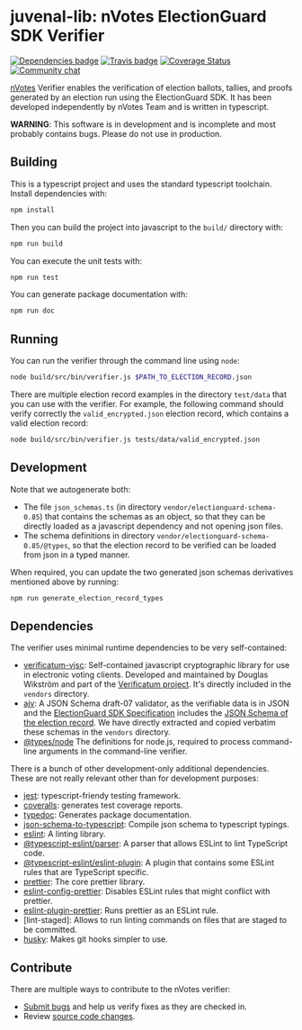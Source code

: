 # juvenal-lib: nVotes ElectionGuard SDK Verifier

[![Dependencies badge](https://david-dm.org/nVotes/juvenal-lib.svg)](https://david-dm.org/nVotes/juvenal-lib)
[![Travis badge](https://travis-ci.org/nVotes/juvenal-lib.svg?branch=master)](https://travis-ci.org/nVotes/juvenal-lib)
[![Coverage Status](https://coveralls.io/repos/github/nVotes/juvenal-lib/badge.svg?branch=master)](https://coveralls.io/github/nVotes/juvenal-lib?branch=master)
[![Community chat](https://img.shields.io/discord/651538033291690014)](https://discord.gg/dfdnFWJ)

[nVotes][electionguard sdk] Verifier enables the verification of election
ballots, tallies, and proofs generated by an election run using the
ElectionGuard SDK. It has been developed independently by nVotes Team and is
written in typescript.

**WARNING**: This software is in development and is incomplete and most probably
contains bugs. Please do not use in production.

## Building

This is a typescript project and uses the standard typescript toolchain.
Install dependencies with:

```bash
npm install
```

Then you can build the project into javascript to the `build/` directory with:

```bash
npm run build
```

You can execute the unit tests with:

```bash
npm run test
```

You can generate package documentation with:

```bash
npm run doc
```

## Running

You can run the verifier through the command line using `node`:

```bash
node build/src/bin/verifier.js $PATH_TO_ELECTION_RECORD.json
```

There are multiple election record examples in the directory `test/data` that
you can use with the verifier. For example, the following command should verify
correctly the `valid_encrypted.json` election record, which contains a valid
election record:

```bash
node build/src/bin/verifier.js tests/data/valid_encrypted.json
```

## Development

Note that we autogenerate both:

- The file `json_schemas.ts` (in directory `vendor/electionguard-schema-0.85`)
  that contains the schemas as an object, so that they can be directly loaded
  as a javascript dependency and not opening json files.
- The schema definitions in directory `vendor/electionguard-schema-0.85/@types`,
  so that the election record to be verified can be loaded from json in a typed
  manner.

When required, you can update the two generated json schemas derivatives
mentioned above by running:

```bash
npm run generate_election_record_types
```

## Dependencies

The verifier uses minimal runtime dependencies to be very self-contained:

- [verificatum-vjsc]: Self-contained javascript cryptographic library for use
  in electronic voting clients. Developed and maintained by Douglas Wikström
  and part of the [Verificatum project]. It's directly included in the
  `vendors` directory.
- [ajv]: A JSON Schema draft-07 validator, as the verifiable data is in JSON
  and the [ElectionGuard SDK Specification] includes the
  [JSON Schema of the election record]. We have directly extracted and copied
  verbatim these schemas in the `vendors` directory.
- [@types/node] The definitions for node.js, required to process command-line
  arguments in the command-line verifier.

There is a bunch of other development-only additional dependencies. These are
not really relevant other than for development purposes:

- [jest]: typescript-friendy testing framework.
- [coveralls]: generates test coverage reports.
- [typedoc]: Generates package documentation.
- [json-schema-to-typescript]: Compile json schema to typescript typings.
- [eslint]: A linting library.
- [@typescript-eslint/parser]: A parser that allows ESLint to lint TypeScript code.
- [@typescript-eslint/eslint-plugin]: A plugin that contains some ESLint rules that are TypeScript specific.
- [prettier]: The core prettier library.
- [eslint-config-prettier]: Disables ESLint rules that might conflict with prettier.
- [eslint-plugin-prettier]: Runs prettier as an ESLint rule.
- [lint-staged]: Allows to run linting commands on files that are staged to be committed.
- [husky]: Makes git hooks simpler to use.

## Contribute

There are multiple ways to contribute to the nVotes verifier:

- [Submit bugs] and help us verify fixes as they are checked in.
- Review [source code changes].

[nvotes]: https://nvotes.com
[electionguard sdk]: https://github.com/microsoft/ElectionGuard-SDK
[electionguard preliminary specification v0.85]: https://raw.githubusercontent.com/microsoft/ElectionGuard-SDK-Specification/master/Informal/ElectionGuardSpecificationV0.85.pdf
[electionguard sdk specification]: https://raw.githubusercontent.com/microsoft/ElectionGuard-SDK-Specification/master/Informal/ElectionGuardSpecificationV0.85.pdf
[jsonschema published in the formal specification]: https://github.com/microsoft/ElectionGuard-SDK-Specification/tree/781c38ec95416842d68a0adfceb5be63845497e8/Formal/schema/schemas
[verificatum-vjsc]: https://github.com/verificatum/verificatum-vjsc/
[verificatum project]: https://verificatum.org
[ajv]: https://www.npmjs.com/package/ajv
[json schema of the election record]: https://github.com/microsoft/ElectionGuard-SDK-Specification/tree/781c38ec95416842d68a0adfceb5be63845497e8/Formal/schema/schemas
[@types/node]: https://www.npmjs.com/package/@types/node
[jest]: https://jestjs.io/
[typedoc]: https://github.com/TypeStrong/typedoc
[submit bugs]: https://github.com/nVotesOrg/nvotes-electionguard-sdk-verifier/issues
[source code changes]: https://github.com/nVotesOrg/juvenal-lib/pulls
[json-schema-to-typescript]: https://www.npmjs.com/package/json-schema-to-typescript
[coveralls]: https://www.npmjs.com/package/coveralls
[eslint]: https://www.npmjs.com/package/eslint
[@typescript-eslint/parser]: https://www.npmjs.com/package/@typescript-eslint/parser
[@typescript-eslint/eslint-plugin]: https://www.npmjs.com/package/@typescript-eslint/eslint-plugin
[prettier]: https://www.npmjs.com/package/prettier
[eslint-config-prettier]: https://www.npmjs.com/package/eslint-config-prettier
[eslint-plugin-prettier]: https://www.npmjs.com/package/eslint-plugin-prettier
[link-staged]: https://www.npmjs.com/package/link-staged
[husky]: https://www.npmjs.com/package/husky
